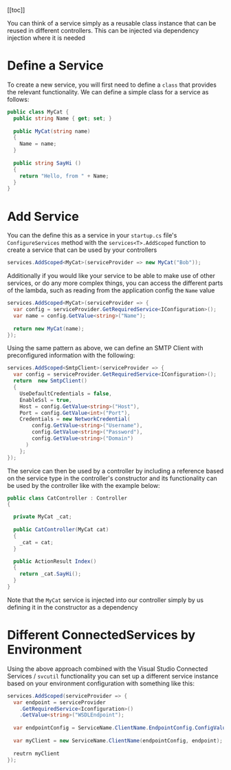[[toc]]

You can think of a service simply as a reusable class instance that can be reused in different controllers. This can be injected via dependency injection where it is needed

# Define a Service

To create a new service, you will first need to define a `class` that provides the relevant functionality. We can define a simple class for a service as follows:

```cs
public class MyCat {
  public string Name { get; set; }
  
  public MyCat(string name) 
  {
    Name = name;
  }
  
  public string SayHi () 
  {
    return "Hello, from " + Name;
  }
}
```

# Add Service

You can the define this as a service in your `startup.cs` file's `ConfigureServices` method with the `services<T>.AddScoped` function to create a service that can be used by your controllers

```cs
services.AddScoped<MyCat>(serviceProvider => new MyCat("Bob"));
```

Additionally if you would like your service to be able to make use of other services, or do any more complex things, you can access the different parts of the lambda, such as reading from the application config the `Name` value

```cs
services.AddScoped<MyCat>(serviceProvider => {
  var config = serviceProvider.GetRequiredService<IConfiguration>();
  var name = config.GetValue<string>("Name");
  
  return new MyCat(name);
});
```

Using the same pattern as above, we can define an SMTP Client with preconfigured information with the following:

```cs
services.AddScoped<SmtpClient>(serviceProvider => {
  var config = serviceProvider.GetRequiredService<IConfiguration>();
  return  new SmtpClient()
  {
    UseDefaultCredentials = false,
    EnableSsl = true,
    Host = config.GetValue<string>("Host"),
    Port = config.GetValue<int>("Port"),
    Credentials = new NetworkCredential(
        config.GetValue<string>("Username"),
        config.GetValue<string>("Password"),
        config.GetValue<string>("Domain")
      )
    };
});
```
            
The service can then be used by a controller by including a reference based on the service type in the controller's constructor and its functionality can be used by the controller like with the example below:

```cs
public class CatController : Controller
{

  private MyCat _cat;
  
  public CatController(MyCat cat)
  {
    _cat = cat;
  }

  public ActionResult Index()
  {
    return _cat.SayHi();
  }
}
```

Note that the `MyCat` service is injected into our controller simply by us defining it in the constructor as a dependency


# Different ConnectedServices by Environment

Using the above approach combined with the Visual Studio Connected Services / `svcutil` functionality you can set up a different service instance based on your environment configuration with something like this:

```cs
services.AddScoped(serviceProvider => {
  var endpoint = serviceProvider
    .GetRequiredService<Iconfiguration>()
    .GetValue<string>("WSDLEndpoint");
    
  var endpointConfig = ServiceName.ClientName.EndpointConfig.ConfigValue;
  
  var myClient = new ServiceName.ClientName(endpointConfig, endpoint);
  
  reutrn myClient
});
```
